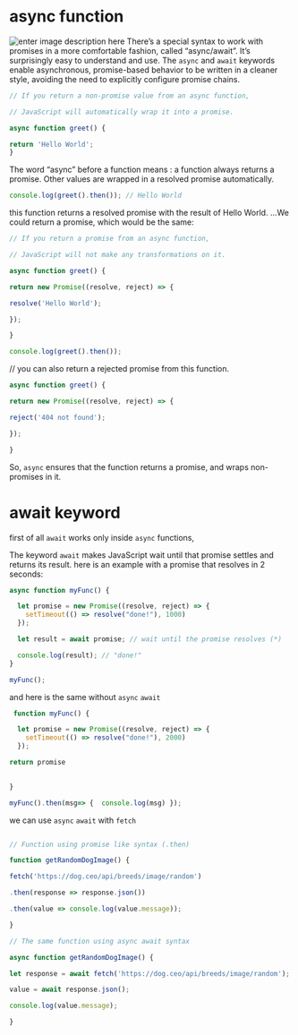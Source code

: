 
# async function
![enter image description here](https://habrastorage.org/getpro/habr/post_images/2c8/f4a/252/2c8f4a252d33ee663665fd7df02b45ed.jpg)
There’s a special syntax to work with promises in a more comfortable fashion, called “async/await”. It’s surprisingly easy to understand and use.
The `async` and `await` keywords enable asynchronous, promise-based behavior to be written in a cleaner style, avoiding the need to explicitly configure promise chains.

```javascript
// If you return a non-promise value from an async function,

// JavaScript will automatically wrap it into a promise.

async function greet() {

return 'Hello World';
}

```
The word “async” before a function means : a function always returns a promise. Other values are wrapped in a resolved promise automatically.
```javascript
console.log(greet().then()); // Hello World
```
this function returns a resolved promise with the result of Hello World.
…We could  return a promise, which would be the same:
```javascript
// If you return a promise from an async function,

// JavaScript will not make any transformations on it.

async function greet() {

return new Promise((resolve, reject) => {

resolve('Hello World');

});

}

console.log(greet().then());
```

// you can also return a rejected promise from this function.
```javascript
async function greet() {

return new Promise((resolve, reject) => {

reject('404 not found');

});

}
```
So, `async` ensures that the function returns a promise, and wraps non-promises in it.

# await keyword

first of all `await` works only inside `async` functions,

The keyword  `await`  makes JavaScript wait until that promise settles and returns its result.
here is an example with a promise that resolves in 2 seconds:

```javascript
async function myFunc() {

  let promise = new Promise((resolve, reject) => {
    setTimeout(() => resolve("done!"), 1000)
  });

  let result = await promise; // wait until the promise resolves (*)

  console.log(result); // "done!"
}

myFunc();
```
and here is the same without `async`  `await`
```javascript
 function myFunc() {

  let promise = new Promise((resolve, reject) => {
    setTimeout(() => resolve("done!"), 2000)
  });

return promise

 
}

myFunc().then(msg=> {  console.log(msg) });
```
we can use  `async`  `await` with `fetch `
```javascript

// Function using promise like syntax (.then)

function getRandomDogImage() {

fetch('https://dog.ceo/api/breeds/image/random')

.then(response => response.json())

.then(value => console.log(value.message));

}

// The same function using async await syntax

async function getRandomDogImage() {

let response = await fetch('https://dog.ceo/api/breeds/image/random');

value = await response.json();

console.log(value.message);

}
```
